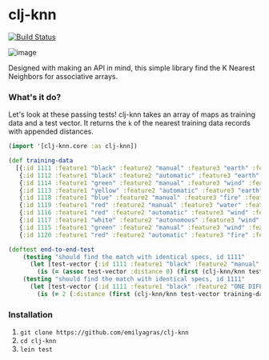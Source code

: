 # clj-knn
[![Build Status](https://travis-ci.org/emilyagras/clj-knn.svg?branch=master)](https://travis-ci.org/emilyagras/clj-knn)

![image](https://user-images.githubusercontent.com/8107614/44235589-56593800-a1aa-11e8-8048-d5908c59a825.png)

Designed with making an API in mind, this simple library find the K Nearest Neighbors for associative arrays.
### What's it do?
Let's look at these passing tests! clj-knn takes an array of maps as training data and a test vector. It returns the `k` of the nearest training data records with appended distances.

```clojure
(import '[clj-knn.core :as clj-knn])

(def training-data
  [{:id 1111 :feature1 "black" :feature2 "manual" :feature3 "earth" :feature4 "no"}
   {:id 1112 :feature1 "black" :feature2 "automatic" :feature3 "earth" :feature4 "no"}
   {:id 1114 :feature1 "green" :feature2 "manual" :feature3 "wind" :feature4 "yes"}
   {:id 1113 :feature1 "yellow" :feature2 "automatic" :feature3 "earth" :feature4 "no"}
   {:id 1118 :feature1 "blue" :feature2 "manual" :feature3 "fire" :feature4 "yes"}
   {:id 1119 :feature1 "red" :feature2 "manual" :feature3 "water" :feature4 "yes"}
   {:id 1116 :feature1 "red" :feature2 "automatic" :feature3 "wind" :feature4 "yes"}
   {:id 1117 :feature1 "white" :feature2 "autonomous" :feature3 "wind" :feature4 "no"}
   {:id 1115 :feature1 "green" :feature2 "manual" :feature3 "wind" :feature4 "no"}
   {:id 1120 :feature1 "red" :feature2 "automatic" :feature3 "fire" :feature4 "no"}])

(deftest end-to-end-test
    (testing "should find the match with identical specs, id 1111"
      (let [test-vector {:id 1111 :feature1 "black" :feature2 "manual" :feature3 "earth" :feature4 "no"}]
        (is (= (assoc test-vector :distance 0) (first (clj-knn/knn test-vector training-data 1))))))
    (testing "should find the match with identical specs, id 1111"
      (let [test-vector {:id 1111 :feature1 "black" :feature2 "ONE DIFFERENCE" :feature3 "TWO DIFFERENCE" :feature4 "no"}]
        (is (= 2 (:distance (first (clj-knn/knn test-vector training-data 1))))))))
```



### Installation
1. `git clone https://github.com/emilyagras/clj-knn`
2. `cd clj-knn`
3. `lein test`
